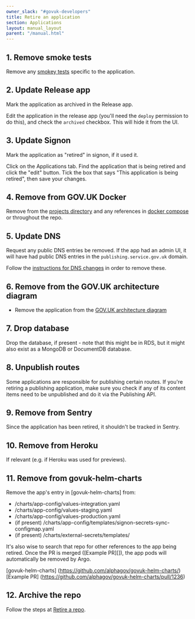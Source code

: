 ```yaml
---
owner_slack: "#govuk-developers"
title: Retire an application
section: Applications
layout: manual_layout
parent: "/manual.html"
---
```


## 1. Remove smoke tests

Remove any [smokey tests][smokey] specific to the application.

[smokey]: https://github.com/alphagov/smokey

## 2. Update Release app

Mark the application as archived in the Release app.

Edit the application in the release app (you'll need the `deploy` permission to
do this), and check the `archived` checkbox. This will hide it from the UI.

## 3. Update Signon

Mark the application as "retired" in signon, if it used it.

Click on the Applications tab. Find the application that is being retired and
click the "edit" button. Tick the box that says "This application is being
retired", then save your changes.

## 4. Remove from GOV.UK Docker

Remove from the [projects directory] and any references
in [docker compose] or throughout the repo.

[projects directory]: https://github.com/alphagov/govuk-docker/tree/master/projects
[docker compose]: https://github.com/alphagov/govuk-docker/blob/master/docker-compose.yml

## 5. Update DNS

Request any public DNS entries be removed. If the app had an admin UI, it will
have had public DNS entries in the `publishing.service.gov.uk` domain.

Follow the [instructions for DNS changes][dns-changes] in order to remove
these.

[dns-changes]: /manual/dns.html#dns-for-the-publishingservicegovuk-domain

## 6. Remove from the GOV.UK architecture diagram

- Remove the application from the [GOV.UK architecture diagram](/manual/architecture.html)

## 7. Drop database

Drop the database, if present - note that this might be in RDS, but it might also exist
as a MongoDB or DocumentDB database.

## 8. Unpublish routes

Some applications are responsible for publishing certain routes. If you're
retiring a publishing application, make sure you check if any of its content
items need to be unpublished and do it via the Publishing API.

## 9. Remove from Sentry

Since the application has been retired, it shouldn't be tracked in Sentry.

## 10. Remove from Heroku

If relevant (e.g. if Heroku was used for previews).

## 11. Remove from govuk-helm-charts

Remove the app's entry in [govuk-helm-charts] from:

- /charts/app-config/values-integration.yaml
- /charts/app-config/values-staging.yaml
- /charts/app-config/values-production.yaml
- (if present) /charts/app-config/templates/signon-secrets-sync-configmap.yaml
- (if present) /charts/external-secrets/templates/<app name>

It's also wise to search that repo for other references to the app being retired.
Once the PR is merged ([Example PR][]), the app pods will automatically be removed by Argo.

[govuk-helm-charts] (https://github.com/alphagov/govuk-helm-charts/)
[Example PR] (https://github.com/alphagov/govuk-helm-charts/pull/1236)

## 12. Archive the repo

Follow the steps at [Retire a repo](/manual/retiring-a-repo.html).
